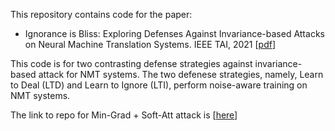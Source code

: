 This repository contains code for the paper:

* Ignorance is Bliss: Exploring Defenses Against Invariance-based Attacks on Neural Machine Translation Systems. IEEE TAI, 2021 [[pdf](https://ieeexplore.ieee.org/document/9612034)]

This code is for two contrasting defense strategies against invariance-based attack for NMT systems. The two defenese strategies, namely, Learn to Deal (LTD) and Learn to Ignore (LTI), perform noise-aware training on NMT systems.

The link to repo for Min-Grad + Soft-Att attack is [[here](https://github.com/akshay107/nmt-attack/)]
